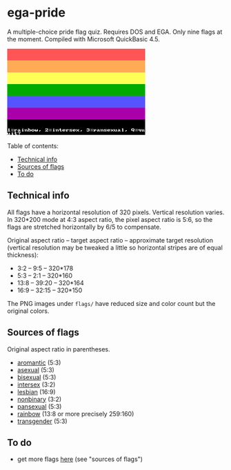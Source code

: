 # ega-pride
A multiple-choice pride flag quiz. Requires DOS and EGA. Only nine flags at the moment. Compiled with Microsoft QuickBasic 4.5.

![screenshot; shows the rainbow flag and asks if it's the rainbow, intersex or pansexual flag](snap.png)

Table of contents:
* [Technical info](#technical-info)
* [Sources of flags](#sources-of-flags)
* [To do](#to-do)

## Technical info
All flags have a horizontal resolution of 320 pixels.
Vertical resolution varies.
In 320*200 mode at 4:3 aspect ratio, the pixel aspect ratio is 5:6, so the flags are stretched horizontally by 6/5 to compensate.

Original aspect ratio &ndash; target aspect ratio &ndash; approximate target resolution (vertical resolution may be tweaked a little so horizontal stripes are of equal thickness):
* 3:2 &ndash; 9:5 &ndash; 320*178
* 5:3 &ndash; 2:1 &ndash; 320*160
* 13:8 &ndash; 39:20 &ndash; 320*164
* 16:9 &ndash; 32:15 &ndash; 320*150

The PNG images under `flags/` have reduced size and color count but the original colors.

## Sources of flags
Original aspect ratio in parentheses.
* [aromantic](https://commons.wikimedia.org/wiki/File:Aromantic_Pride_Flag.svg) (5:3)
* [asexual](https://commons.wikimedia.org/wiki/File:Asexual_Pride_Flag.svg) (5:3)
* [bisexual](https://commons.wikimedia.org/wiki/File:Bisexual_Pride_Flag.svg) (5:3)
* [intersex](https://commons.wikimedia.org/wiki/File:Intersex_Pride_Flag.svg) (3:2)
* [lesbian](https://commons.wikimedia.org/wiki/File:Lesbian_Pride_Flag_2019.svg) (16:9)
* [nonbinary](https://commons.wikimedia.org/wiki/File:Nonbinary_flag.svg) (3:2)
* [pansexual](https://commons.wikimedia.org/wiki/File:Pansexuality_Pride_Flag.svg) (5:3)
* [rainbow](https://commons.wikimedia.org/wiki/File:Gay_Pride_Flag.svg) (13:8 or more precisely 259:160)
* [transgender](https://commons.wikimedia.org/wiki/File:Transgender_Pride_flag.svg) (5:3)

## To do
* get more flags [here](https://github.com/qalle2/nes-pride) (see "sources of flags")

